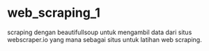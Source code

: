 # web_scraping_1
scraping dengan beautifullsoup untuk mengambil data dari situs webscraper.io yang mana sebagai situs untuk latihan web scraping.
